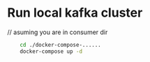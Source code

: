 # Run local kafka cluster
// asuming you are in consumer dir
```bash
    cd ./docker-compose-......
    docker-compose up -d
```